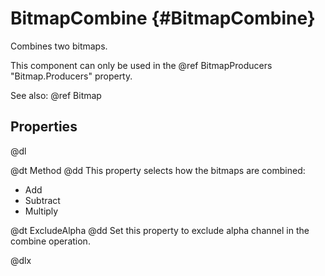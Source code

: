 # BitmapCombine {#BitmapCombine}

Combines two bitmaps.

This component can only be used in the @ref BitmapProducers "Bitmap.Producers" property.

See also: @ref Bitmap

## Properties

@dl

@dt Method
@dd This property selects how the bitmaps are combined:

* Add
* Subtract
* Multiply

@dt ExcludeAlpha
@dd Set this property to exclude alpha channel in the combine operation.

@dlx
